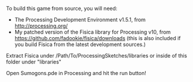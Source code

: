 To build this game from source, you will need:

 * The Processing Development Environment v1.5.1, from <http://processing.org/>
 * My patched version of the Fisica library for Processing v10, from <https://github.com/fadookie/fisica/downloads> (this is also included if you build Fisica from the latest development sources.)

Extract Fisica under /Path/To/ProcessingSketches/libraries
or inside of this folder under "libraries"

Open Sumogons.pde in Processing and hit the run button!
